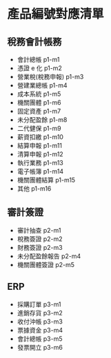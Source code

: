 
# 產品編號對應清單

## 稅務會計帳務

 - 會計總帳 p1-m1
 - 憑證 e 化 p1-m2
 - 營業稅(稅務申報) p1-m3
 - 營建業總帳 p1-m4
 - 成本系統 p1-m5
 - 機關團體 p1-m6
 - 固定資產 p1-m7
 - 未分配盈餘 p1-m8
 - 二代健保 p1-m9
 - 薪資扣繳 p1-m10
 - 結算申報 p1-m11
 - 清算申報 p1-m12
 - 執行業務 p1-m13
 - 電子帳簿 p1-m14
 - 機關團體結算 p1-m15
 - 其他 p1-m16

## 審計簽證

 - 審計抽查 p2-m1
 - 稅務簽證 p2-m2
 - 財務簽證 p2-m3
 - 未分配盈餘報告 p2-m4
 - 機關團體簽證  p2-m5


## ERP 

- 採購訂單 p3-m1
- 進銷存貨 p3-m2
- 收付沖帳 p3-m3
- 票據資金 p3-m4
- 會計總帳 p3-m5
- 發票開立 p3-m6